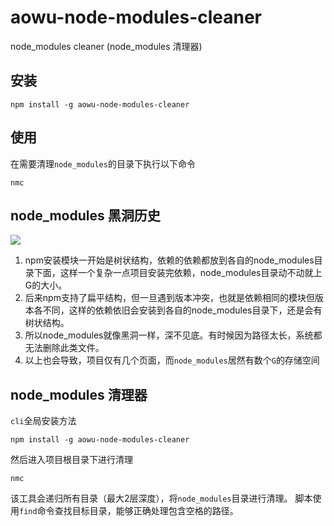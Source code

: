 # aowu-node-modules-cleaner
node_modules cleaner (node_modules 清理器)


## 安装


```
npm install -g aowu-node-modules-cleaner
```


## 使用

在需要清理`node_modules`的目录下执行以下命令

```
nmc
```

## node_modules 黑洞历史

![](https://fudongdong-statics.oss-cn-beijing.aliyuncs.com/images/20220213/b87c495bf2b44b46b690fbc8a1a9a207.png?x-oss-process=image/resize,w_800/quality,q_80)

1. npm安装模块一开始是树状结构，依赖的依赖都放到各自的node_modules目录下面，这样一个复杂一点项目安装完依赖，node_modules目录动不动就上G的大小。
2. 后来npm支持了扁平结构，但一旦遇到版本冲突，也就是依赖相同的模块但版本各不同，这样的依赖依旧会安装到各自的node_modules目录下，还是会有树状结构。
3. 所以node_modules就像黑洞一样，深不见底。有时候因为路径太长，系统都无法删除此类文件。
4. 以上也会导致，项目仅有几个页面，而`node_modules`居然有数个`G`的存储空间


## node_modules 清理器

`cli`全局安装方法

```shell
npm install -g aowu-node-modules-cleaner
```

然后进入项目根目录下进行清理
```shell
nmc
```

该工具会递归所有目录（最大2层深度），将`node_modules`目录进行清理。
脚本使用`find`命令查找目标目录，能够正确处理包含空格的路径。
